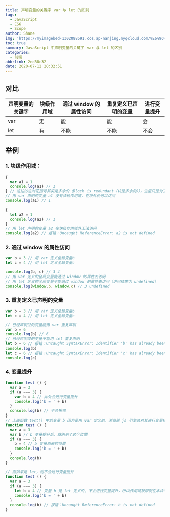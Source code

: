 ```yaml
---
title: 声明变量的关键字 var 与 let 的区别
tags:
  - JavaScript
  - ES6
  - Scope
author: Shane
img: 'https://myimagebed-1302088591.cos.ap-nanjing.myqcloud.com/%E6%96%87%E7%AB%A0%E7%89%B9%E5%BE%81%E5%9B%BE/20.jpg'
toc: true
summary: JavaScript 中声明变量的关键字 var 与 let 的区别
categories:
  - 前端
abbrlink: 2ed88c32
date: 2020-07-12 20:32:51
---
```


## 对比

| 声明变量的关键字 | 块级作用域 | 通过 window 的属性访问 | 重复定义已声明的变量 | 进行变量提升 |
| ---------------- | ---------- | ---------------------- | -------------------- | ------------ |
| var              | 无         | 能                     | 能                   | 会           |
| let              | 有         | 不能                   | 不能                 | 不会         |

## 举例

### 1. 块级作用域：

```javascript
{
  var a1 = 1
  console.log(a1) // 1
} // 这边的这对花括号其实是多余的（Block is redundant（块是多余的）），这里只是为了对比说明 var 和 let 的区别
// 用 var 声明的变量 a1 没有块级作用域，在块外仍可以访问
console.log(a1) // 1

{
  let a2 = 1
  console.log(a2) // 1
}
// 用 let 声明的变量 a2 在块级作用域外无法访问
console.log(a2) // 报错：Uncaught ReferenceError: a2 is not defined
```

### 2. 通过 window 的属性访问

```javascript
var b = 3 // 用 var 定义全局变量b
let c = 4 // 用 let 定义全局变量c

console.log(b, c) // 3 4
// 用 var 定义的全局变量能通过 window 的属性去访问
// 用 let 定义的全局变量不能通过 window 的属性去访问（访问结果为 undefined）
console.log(window.b, window.c) // 3 undefined
```

### 3. 重复定义已声明的变量

```javascript
var b = 3 // 用 var 定义全局变量b
let c = 4 // 用 let 定义全局变量c

// 已经声明过的变量能用 var 重复声明
var b = 6
console.log(b) // 6
// 已经声明过的变量不能用 let 重复声明
let b = 6 // 报错：Uncaught SyntaxError: Identifier 'b' has already been declared
console.log(b) 
let c = 6 // 报错：Uncaught SyntaxError: Identifier 'c' has already been declared
console.log(c) 
```

### 4. 变量提升

```javascript
function test () {
  var a = 3
  if (a === 3) {
    var b = 4 // 此处会进行变量提升
    console.log('b = ' + b)
  }
  console.log(b) // 不会报错
}
// 上面函数 test() 中的变量 b 因为是用 var 定义的，浏览器 js 引擎会对其进行变量提升，最终会变成如下效果：
function test () {
  var a = 3
  var b // b 变量提升后，就跑到了这个位置
  if (a === 3) {
    b = 4 // b 变量原来的位置
    console.log('b = ' + b)
  }
  console.log(b)
}

// 而如果是 let，则不会进行变量提升
function test () {
  var a = 3
  if (a === 3) {
    let b = 4 // 变量 b 是 let 定义的，不会进行变量提升，所以作用域被限制在本块中
    console.log('b = ' + b)
  }
  console.log(b) // 报错：Uncaught ReferenceError: b is not defined
}
```

